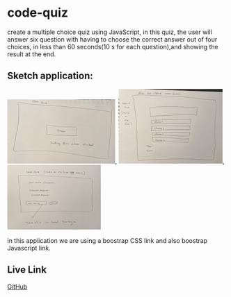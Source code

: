 # code-quiz
create a multiple choice quiz using JavaScript, in this quiz, the user will answer six question with having to choose the correct answer out of four choices, in less than 60 seconds(10 s for each question),and showing the result at the end.


## Sketch application:

![sketch-start](img/sketch-start.png),
![sketch-question](img/sketch-questions.png),
![sketch-result](img/sketch-result.png)


in this application we are using a boostrap CSS link and also boostrap Javascript link.


## Live Link
[GitHub]( https://arvin-m.github.io/code-quiz/)